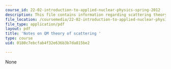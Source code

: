 ```yaml
---
course_id: 22-02-introduction-to-applied-nuclear-physics-spring-2012
description: This file contains information regarding scattering theory.
file_location: /coursemedia/22-02-introduction-to-applied-nuclear-physics-spring-2012/0180c7ebcfab4f32e636b3b7da815be2_MIT22_02S12_read_scatter.pdf
file_type: application/pdf
layout: pdf
title: 'Notes on QM theory of scattering '
type: course
uid: 0180c7ebcfab4f32e636b3b7da815be2

---
```

None